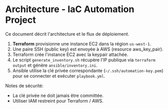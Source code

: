# Architecture - IaC Automation Project

Ce document décrit l'architecture et le flux de déploiement.

1. **Terraform** provisionne une instance EC2 dans la région `us-west-1`.
2. Une paire SSH (public key) est envoyée à AWS (resource aws_key_pair).
3. Terraform crée l'instance EC2 avec la keypair attachée.
4. Le script `generate_inventory.sh` récupère l'IP publique via `terraform output` et génère `ansible/inventory.ini`.
5. Ansible utilise la clé privée correspondante (`~/.ssh/automation-key.pem`) pour se connecter et exécuter `playbook.yml`.

Notes de sécurité:
- La clé privée ne doit jamais être committée.
- Utiliser IAM restreint pour Terraform / AWS.